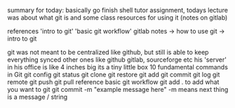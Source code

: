 summary for today: basically go finish shell tutor assignment, todays lecture was about what git is and some class resources for using it (notes on gitlab)

references
'intro to git'
'basic git workflow'
gitlab notes -> how to use git -> intro to git

git was not meant to be centralized like github, but still is able to keep everything synced
other ones like github
	gitlab, sourceforge etc
his 'server' in his office is like 4 inches big its a tiny little box
10 fundamental commands in Git
	git config
	git status
	git clone
	git restore
	git add
	git commit
	git log
	git remote
	git push
	git pull
reference basic git workflow
	git add . to add what you want to git
	git commit -m "example message here"
		-m means next thing is a message / string